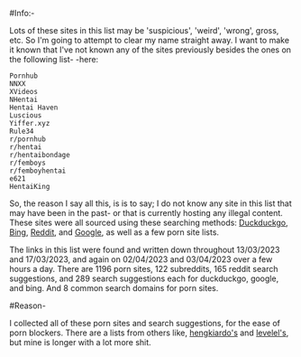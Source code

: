 #Info:-

Lots of these sites in this list may be 'suspicious', 'weird', 'wrong', gross, etc. So I'm going to attempt to clear my name straight away. 
I want to make it known that I've not known any of the sites previously besides the ones on the following list-
-here:

	Pornhub
	NNXX
	XVideos
	NHentai
	Hentai Haven
	Luscious
	Yiffer.xyz
	Rule34
	r/pornhub
	r/hentai
	r/hentaibondage
	r/femboys
	r/femboyhentai
	e621
	HentaiKing


So, the reason I say all this, is is to say; I do not know any site in this list that may have been in the past- or that is currently hosting any illegal content.
These sites were all sourced using these searching methods: [Duckduckgo](https://duckduckgo.com), [Bing](https://bing.com), [Reddit](https://reddit.com), and [Google](https://google.com),
as well as a few porn site lists.

The links in this list were found and written down throughout 13/03/2023 and 17/03/2023, and again on 02/04/2023 and 03/04/2023 over a few hours a day.
There are 1196 porn sites, 122 subreddits, 165 reddit search suggestions, and 289 search suggestions each for duckduckgo, google, and bing.
And 8 common search domains for porn sites.


#Reason- 

 I collected all of these porn sites and search suggestions, for the ease of porn blockers. There are a lists from others like, [hengkiardo's](https://github.com/hengkiardo/blocked-sites) and [levelel's](https://github.com/levelel/porndude_site_list), but mine is longer with a lot more shit.
